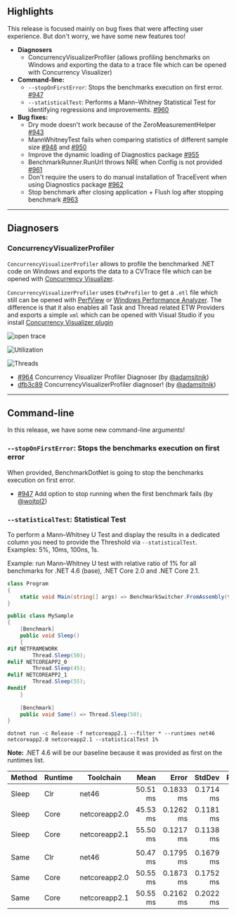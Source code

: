 ﻿

## Highlights

This release is focused mainly on bug fixes that were affecting user experience. But don't worry, we have some new features too!

* **Diagnosers**
  * ConcurrencyVisualizerProfiler (allows profiling benchmarks on Windows and exporting the data to a trace file which can be opened with Concurrency Visualizer)
* **Command-line:**
  * `--stopOnFirstError`: Stops the benchmarks execution on first error. [#947](https://github.com/dotnet/BenchmarkDotNet/pull/947)
  * `--statisticalTest`: Performs a Mann–Whitney Statistical Test for identifying regressions and improvements. [#960](https://github.com/dotnet/BenchmarkDotNet/pull/960)
* **Bug fixes:**
  * Dry mode doesn't work because of the ZeroMeasurementHelper [#943](https://github.com/dotnet/BenchmarkDotNet/issues/943)
  * MannWhitneyTest fails when comparing statistics of different sample size [#948](https://github.com/dotnet/BenchmarkDotNet/issues/948) and [#950](https://github.com/dotnet/BenchmarkDotNet/issues/950)
  * Improve the dynamic loading of Diagnostics package [#955](https://github.com/dotnet/BenchmarkDotNet/issues/955)
  * BenchmarkRunner.RunUrl throws NRE when Config is not provided [#961](https://github.com/dotnet/BenchmarkDotNet/issues/961)
  * Don't require the users to do manual installation of TraceEvent when using Diagnostics package [#962](https://github.com/dotnet/BenchmarkDotNet/issues/962)
  * Stop benchmark after closing application + Flush log after stopping benchmark [#963](https://github.com/dotnet/BenchmarkDotNet/issues/963)

---

## Diagnosers

### ConcurrencyVisualizerProfiler

`ConcurrencyVisualizerProfiler` allows to profile the benchmarked .NET code on Windows and exports the data to a CVTrace file which can be opened with [Concurrency Visualizer](https://learn.microsoft.com/visualstudio/profiling/concurrency-visualizer).

`ConcurrencyVisualizerProfiler` uses `EtwProfiler` to get a `.etl` file which still can be opened with [PerfView](https://github.com/Microsoft/perfview) or [Windows Performance Analyzer](https://learn.microsoft.com/windows-hardware/test/wpt/windows-performance-analyzer). The difference is that it also enables all Task and Thread related ETW Providers and exports a simple `xml` which can be opened with Visual Studio if you install [Concurrency Visualizer plugin](https://marketplace.visualstudio.com/items?itemName=Diagnostics.ConcurrencyVisualizer2017)

![open trace](https://user-images.githubusercontent.com/6011991/48638184-2b13fe00-e9d0-11e8-8a94-0e951e4606ae.png)

![Utilization](https://user-images.githubusercontent.com/6011991/48638108-f6a04200-e9cf-11e8-8f7c-feda0a99138c.png)

![Threads](https://user-images.githubusercontent.com/6011991/48638120-fb64f600-e9cf-11e8-9e2d-53b615bfe9a8.png)


* [#964](https://github.com/dotnet/BenchmarkDotNet/issues/964) Concurrency Visualizer Profiler Diagnoser (by [@adamsitnik](https://github.com/adamsitnik))
* [dfb3c89](https://github.com/dotnet/BenchmarkDotNet/commit/dfb3c8912505799a76b0eb5ae0c082bb44599fa7) ConcurrencyVisualizerProfiler diagnoser! (by [@adamsitnik](https://github.com/adamsitnik))

---

## Command-line

In this release, we have some new command-line arguments!

### `--stopOnFirstError`:  Stops the benchmarks execution on first error

When provided, BenchmarkDotNet is going to stop the benchmarks execution on first error.

* [#947](https://github.com/dotnet/BenchmarkDotNet/pull/947) Add option to stop running when the first benchmark fails (by [@wojtpl2](https://github.com/wojtpl2))

### `--statisticalTest`: Statistical Test

To perform a Mann–Whitney U Test and display the results in a dedicated column you need to provide the Threshold via
`--statisticalTest`. Examples: 5%, 10ms, 100ns, 1s.

Example: run Mann–Whitney U test with relative ratio of 1% for all benchmarks for .NET 4.6 (base), .NET Core 2.0  and .NET Core 2.1.

```cs
class Program
{
    static void Main(string[] args) => BenchmarkSwitcher.FromAssembly(typeof(Program).Assembly).Run(args);
}

public class MySample
{
    [Benchmark]
    public void Sleep()
    {
#if NETFRAMEWORK
        Thread.Sleep(50);
#elif NETCOREAPP2_0
        Thread.Sleep(45);
#elif NETCOREAPP2_1
        Thread.Sleep(55);
#endif
    }
    
    [Benchmark]
    public void Same() => Thread.Sleep(50);
}
```

```log
dotnet run -c Release -f netcoreapp2.1 --filter * --runtimes net46 netcoreapp2.0 netcoreapp2.1 --statisticalTest 1%
```

**Note:** .NET 4.6 will be our baseline because it was provided as first on the runtimes list.


| Method | Runtime |     Toolchain |     Mean |     Error |    StdDev | Ratio | MannWhitney(1%) |
|------- |-------- |-------------- |---------:|----------:|----------:|------:|---------------- |
|  Sleep |     Clr |         net46 | 50.51 ms | 0.1833 ms | 0.1714 ms |  1.00 |            Base |
|  Sleep |    Core | netcoreapp2.0 | 45.53 ms | 0.1262 ms | 0.1181 ms |  0.90 |          Faster |
|  Sleep |    Core | netcoreapp2.1 | 55.50 ms | 0.1217 ms | 0.1138 ms |  1.10 |          Slower |
|        |         |               |          |           |           |       |                 |
|   Same |     Clr |         net46 | 50.47 ms | 0.1795 ms | 0.1679 ms |  1.00 |            Base |
|   Same |    Core | netcoreapp2.0 | 50.55 ms | 0.1873 ms | 0.1752 ms |  1.00 |            Same |
|   Same |    Core | netcoreapp2.1 | 50.55 ms | 0.2162 ms | 0.2022 ms |  1.00 |            Same |
